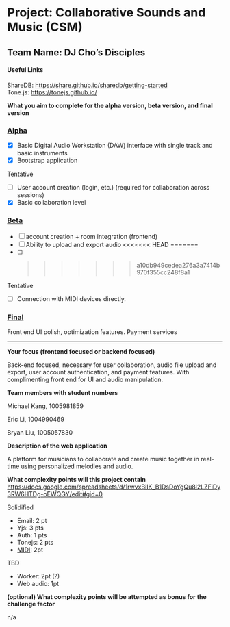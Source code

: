 # Project: Collaborative Sounds and Music (CSM)

## Team Name: DJ Cho’s Disciples

#### Useful Links

ShareDB: https://share.github.io/sharedb/getting-started  
Tone.js: https://tonejs.github.io/

**What you aim to complete for the alpha version, beta version, and final version**

### [Alpha](https://github.com/UofT-UTSC-CS-sandbox/project-dj-chos-disciples/milestone/1)

- [x] Basic Digital Audio Workstation (DAW) interface with single track and basic instruments
- [x] Bootstrap application

Tentative

- [ ] User account creation (login, etc.) (required for collaboration across sessions)
- [x] Basic collaboration level

### [Beta](https://github.com/UofT-UTSC-CS-sandbox/project-dj-chos-disciples/milestone/2)

- [ ] account creation + room integration (frontend)
- [ ] Ability to upload and export audio
      <<<<<<< HEAD
      =======
- [ ]
  > > > > > > > a10db949cedea276a3a7414b970f355cc248f8a1

Tentative

- [ ] Connection with MIDI devices directly.

### [Final](https://github.com/UofT-UTSC-CS-sandbox/project-dj-chos-disciples/milestone/3)

Front end UI polish, optimization features. Payment services

---

**Your focus (frontend focused or backend focused)**

Back-end focused, necessary for user collaboration, audio file upload and export, user account authentication, and payment features. With complimenting front end for UI and audio manipulation.

**Team members with student numbers**

Michael Kang, 1005981859

Eric Li, 1004990469

Bryan Liu, 1005057830

**Description of the web application**

A platform for musicians to collaborate and create music together in real-time using personalized melodies and audio.

**What complexity points will this project contain**
https://docs.google.com/spreadsheets/d/1rwvxBiIK_B1DsDoYgQu8l2LZFiDy3RW6HTDg-oEWQGY/edit#gid=0

Solidified

- Email: 2 pt
- Yjs: 3 pts
- Auth: 1 pts
- Tonejs: 2 pts
- [MIDI](https://developer.mozilla.org/en-US/docs/Web/API/Web_MIDI_API): 2pt

TBD

- Worker: 2pt (?)
- Web audio: 1pt

**(optional) What complexity points will be attempted as bonus for the challenge factor**

n/a
